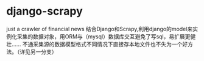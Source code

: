 # django-scrapy
just a crawler of financial news
结合Django和Scrapy,利用django的model来实例化采集的数据对象，用ORM与（mysql）数据库交互避免了写sql，易扩展更健壮......
不通采集源的数据模型格式不同情况下直接存本地文件也不失为一个好方法。（详见另一分支）


